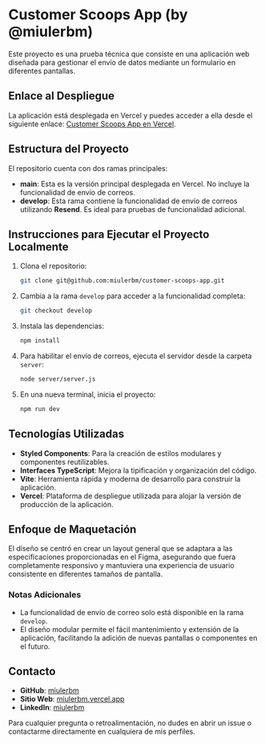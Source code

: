 # Customer Scoops App (by @miulerbm)

Este proyecto es una prueba técnica que consiste en una aplicación web diseñada para gestionar el envío de datos mediante un formulario en diferentes pantallas.

## Enlace al Despliegue

La aplicación está desplegada en Vercel y puedes acceder a ella desde el siguiente enlace: [Customer Scoops App en Vercel](https://customer-scoops-app.vercel.app/).

## Estructura del Proyecto

El repositorio cuenta con dos ramas principales:

- **main**: Esta es la versión principal desplegada en Vercel. No incluye la funcionalidad de envío de correos.
- **develop**: Esta rama contiene la funcionalidad de envío de correos utilizando **Resend**. Es ideal para pruebas de funcionalidad adicional.

## Instrucciones para Ejecutar el Proyecto Localmente

1. Clona el repositorio:

   ```bash
   git clone git@github.com:miulerbm/customer-scoops-app.git
   ```

2. Cambia a la rama `develop` para acceder a la funcionalidad completa:

   ```bash
   git checkout develop
   ```

3. Instala las dependencias:

   ```bash
   npm install
   ```

4. Para habilitar el envío de correos, ejecuta el servidor desde la carpeta `server`:

   ```bash
   node server/server.js
   ```

5. En una nueva terminal, inicia el proyecto:
   ```bash
   npm run dev
   ```

## Tecnologías Utilizadas

- **Styled Components**: Para la creación de estilos modulares y componentes reutilizables.
- **Interfaces TypeScript**: Mejora la tipificación y organización del código.
- **Vite**: Herramienta rápida y moderna de desarrollo para construir la aplicación.
- **Vercel**: Plataforma de despliegue utilizada para alojar la versión de producción de la aplicación.

## Enfoque de Maquetación

El diseño se centró en crear un layout general que se adaptara a las especificaciones proporcionadas en el Figma, asegurando que fuera completamente responsivo y mantuviera una experiencia de usuario consistente en diferentes tamaños de pantalla.

### Notas Adicionales

- La funcionalidad de envío de correo solo está disponible en la rama `develop`.
- El diseño modular permite el fácil mantenimiento y extensión de la aplicación, facilitando la adición de nuevas pantallas o componentes en el futuro.

## Contacto

- **GitHub**: [miulerbm](https://github.com/miulerbm)
- **Sitio Web**: [miulerbm.vercel.app](https://miulerbm.vercel.app/es)
- **LinkedIn**: [miulerbm](https://www.linkedin.com/in/miulerbm/)

Para cualquier pregunta o retroalimentación, no dudes en abrir un issue o contactarme directamente en cualquiera de mis perfiles.
